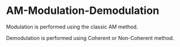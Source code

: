 # AM-Modulation-Demodulation

Modulation is performed using the classic AM method.

Demodulation is performed using Coherent or Non-Coherent method.
